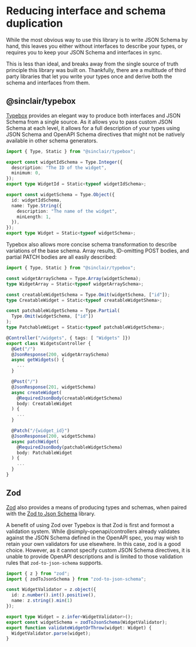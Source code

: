 # Reducing interface and schema duplication

While the most obvious way to use this library is to write JSON Schema by hand, this leaves you either without interfaces to describe your types, or requires you to keep your JSON Schema and interfaces in sync.

This is less than ideal, and breaks away from the single source of truth principle this library was built on. Thankfully, there are a multitude of third party libraries that let you write your types once and derive both the schema and interfaces from them.

## @sinclair/typebox

[Typebox](https://www.npmjs.com/package/@sinclair/typebox) provides an elegant way to produce both interfaces and JSON Schema from a single source. As it allows you to pass custom JSON Schema at each level, it allows for a full description of your types using JSON Schema and OpenAPI Schema directives that might not be natively available in other schema generators.

```typescript
import { Type, Static } from "@sinclair/typebox";

export const widgetIdSchema = Type.Integer({
  description: "The ID of the widget",
  minimum: 0,
});
export type WidgetId = Static<typeof widgetIdSchema>;

export const widgetSchema = Type.Object({
  id: widgetIdSchema,
  name: Type.String({
    description: "The name of the widget",
    minLength: 1,
  }),
});
export type Widget = Static<typeof widgetSchema>;
```

Typebox also allows more concise schema transformation to describe variations of the base schema. Array results, ID-omitting POST bodies, and partial PATCH bodies are all easily described:

```typescript
import { Type, Static } from "@sinclair/typebox";

const widgetArraySchema = Type.Array(widgetSchema);
type WidgetArray = Static<typeof widgetArraySchema>;

const creatableWidgetSchema = Type.Omit(widgetSchema, ["id"]);
type CreatableWidget = Static<typeof creatableWidgetShema>;

const patchableWidgetSchema = Type.Partial(
  Type.Omit(widgetSchema, ["id"])
);
type PatchableWdiget = Static<typeof patchableWidgetSchema>;

@Controller("/widgets", { tags: [ "Widgets" ]})
export class WidgetsController {
  @Get("/")
  @JsonResponse(200, widgetArraySchema)
  async getWidgets() {
    ...
  }

  @Post("/")
  @JsonResponse(201, widgetSchema)
  async createWidget(
    @RequiredJsonBody(creatableWidgetSchema)
    body: CreatableWidget
  ) {
    ...
  }

  @Patch("/{widget_id}")
  @JsonResponse(200, widgetSchema)
  async patchWidget(
    @RequiredJsonBody(patchableWidgetSchema)
    body: PatchableWidget
  ) {
    ...
  }
}
```

## Zod

[Zod](https://zod.dev/) also provides a means of producing types and schemas, when paired with the [Zod to Json Schema](https://github.com/StefanTerdell/zod-to-json-schema) library.

A benefit of using Zod over Typebox is that Zod is first and formost a validation system. While @simply-openapi/controllers already validates against the JSON Schema defined in the OpenAPI spec, you may wish to retain your own validators for use elsewhere. In this case, zod is a good choice. However, as it cannot specify custom JSON Schema directives, it is unable to provide OpenAPI descriptions and is limited to those validation rules that `zod-to-json-schema` supports.

```typescript
import { z } from "zod";
import { zodToJsonSchema } from "zod-to-json-schema";

const WidgetValidator = z.object({
  id: z.number().int().positive(),
  name: z.string().min(1)
});

export type Widget = z.infer<WidgetValidator>();
export const widgetSchema = zodToJsonSchema(WidgetValidator);
export function validateWidgetOrThrow(widget: Widget) {
  WidgetValidator.parse(widget);
}
```

